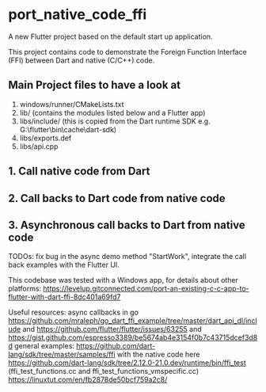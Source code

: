 # port_native_code_ffi

A new Flutter project based on the default start up application.

This project contains code to demonstrate the Foreign Function Interface (FFI) between Dart and native (C/C++) code.

## Main Project files to have a look at
1. windows/runner/CMakeLists.txt
2. lib/ (contains the modules listed below and a Flutter app)
3. libs/include/ (this is copied from the Dart runtime SDK e.g. G:\flutter\bin\cache\dart-sdk)
4. libs/exports.def
5. libs/api.cpp

## 1. Call native code from Dart

## 2. Call backs to Dart code from native code

## 3. Asynchronous call backs to Dart from native code

TODOs: fix bug in the async demo method "StartWork", integrate the call back examples with the Flutter UI.


This codebase was tested with a Windows app, for details about other platforms: https://levelup.gitconnected.com/port-an-existing-c-c-app-to-flutter-with-dart-ffi-8dc401a69fd7

Useful resources:
async callbacks in go https://github.com/mraleph/go_dart_ffi_example/tree/master/dart_api_dl/include and https://github.com/flutter/flutter/issues/63255 and https://gist.github.com/espresso3389/be5674ab4e3154f0b7c43715dcef3d8d
general examples: https://github.com/dart-lang/sdk/tree/master/samples/ffi with the native code here https://github.com/dart-lang/sdk/tree/2.12.0-21.0.dev/runtime/bin/ffi_test (ffi_test_functions.cc and ffi_test_functions_vmspecific.cc)
https://linuxtut.com/en/fb2878de50bcf759a2c8/
